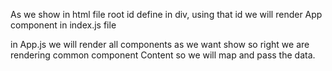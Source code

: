 As we show in html file root id define in div,
using that id we will render App component in index.js file

in App.js we will render all components as we want show
so right we are rendering common component Content so we will map and pass the data.